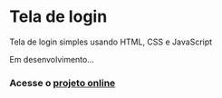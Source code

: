 # Tela de login

Tela de login simples usando HTML, CSS e JavaScript

Em desenvolvimento...

### Acesse o [projeto online](https://andypeas.github.io/Login/)
